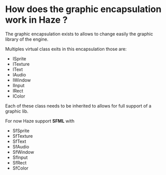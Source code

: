 # How does the graphic encapsulation work in Haze ?

The graphic encapsulation exists to allows to change easily the graphic library of the engine.

Multiples virtual class exits in this encapsulation those are:
- ISprite
- ITexture
- IText
- IAudio
- IWindow
- IInput
- IRect
- IColor

Each of these class needs to be inherited to allows for full support of a graphic lib.

For now Haze support **SFML** with
- SfSprite
- SfTexture
- SfText
- SfAudio
- SfWindow
- SfInput
- SfRect
- SfColor
